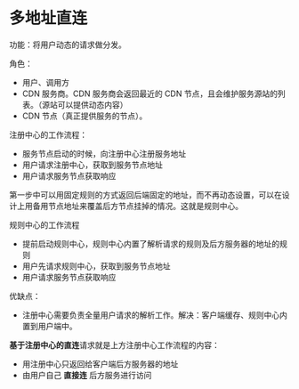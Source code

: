 # 多地址直连

功能：将用户动态的请求做分发。

角色：
- 用户、调用方
- CDN 服务商。CDN 服务商会返回最近的 CDN 节点，且会维护服务源站的列表。（源站可以提供动态内容）
- CDN 节点（真正提供服务的节点）。

注册中心的工作流程：

- 服务节点启动的时候，向注册中心注册服务地址
- 用户请求注册中心，获取到服务节点地址
- 用户请求服务节点获取响应

第一步中可以用固定规则的方式返回后端固定的地址，而不再动态设置，可以在设计上用备用节点地址来覆盖后方节点挂掉的情况。这就是规则中心。

规则中心的工作流程

- 提前启动规则中心，规则中心内置了解析请求的规则及后方服务器的地址的规则
- 用户先请求规则中心，获取到服务节点地址
- 用户请求服务节点获取响应


优缺点：
- 注册中心需要负责全量用户请求的解析工作。解决：客户端缓存、规则中心内置到用户端中。

**基于注册中心的直连**请求就是上方注册中心工作流程的内容：

- 用注册中心只返回给客户端后方服务器的地址
- 由用户自己 **直接连** 后方服务进行访问